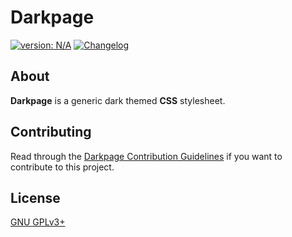 # Darkpage #

[version_shield]: https://img.shields.io/badge/version-N%2FA-blue.svg
[latest_release]: https://github.com/mfederczuk/darkpage/releases/latest "Latest Release"
[![version: N/A][version_shield]][latest_release]
[![Changelog](https://img.shields.io/badge/-Changelog-blue.svg)](./CHANGELOG.md "Changelog")

## About ##

**Darkpage** is a generic dark themed **CSS** stylesheet.

## Contributing ##

Read through the [Darkpage Contribution Guidelines](./CONTRIBUTING.md)
 if you want to contribute to this project.

## License ##

[GNU GPLv3+](./LICENSE)
